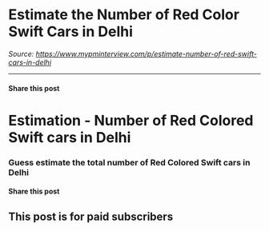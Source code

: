 # Estimate the Number of Red Color Swift Cars in Delhi

*Source: https://www.mypminterview.com/p/estimate-number-of-red-swift-cars-in-delhi*

---

#### Share this post

# Estimation - Number of Red Colored Swift cars in Delhi

### Guess estimate the total number of Red Colored Swift cars in Delhi

#### Share this post

## This post is for paid subscribers

